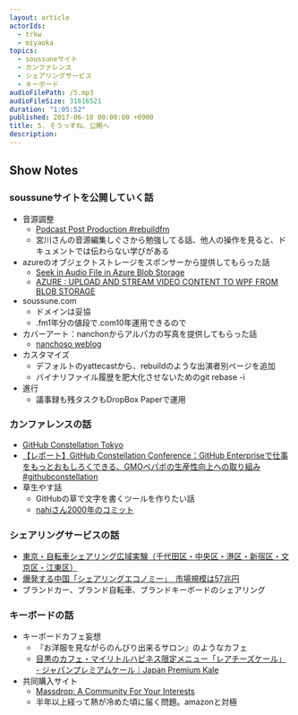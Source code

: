 ```yaml
---
layout: article
actorIds:
  - trkw
  - miyaoka
topics:
  - soussuneサイト
  - カンファレンス
  - シェアリングサービス
  - キーボード
audioFilePath: /5.mp3
audioFileSize: 31616521
duration: "1:05:52"
published: 2017-06-10 00:00:00 +0900
title: 5. そうっすね、公開へ
description:
---
```


## Show Notes

### soussuneサイトを公開していく話

- 音源調整
  - [Podcast Post Production #rebuildfm](https://www.youtube.com/watch?v=b5x54V33ISw)
  - 宮川さんの音源編集しぐさから勉強してる話、他人の操作を見ると、ドキュメントでは伝わらない学びがある
- azureのオブジェクトストレージをスポンサーから提供してもらった話
  - [Seek in Audio File in Azure Blob Storage](https://stackoverflow.com/questions/26048567/seek-in-audio-file-in-azure-blob-storage)
  - [AZURE : UPLOAD AND STREAM VIDEO CONTENT TO WPF FROM BLOB STORAGE](https://sachabarbs.wordpress.com/2015/06/12/azure-upload-and-stream-video-content-to-wpf-from-blob-storage/)
- soussune.com
  - ドメインは妥協
  - .fm1年分の値段で.com10年運用できるので
- カバーアート：nanchonからアルパカの写真を提供してもらった話
  -  [nanchoso weblog](https://medium.com/nanchoso-weblog)
- カスタマイズ
  - デフォルトのyattecastから、rebuildのような出演者別ページを追加
  - バイナリファイル履歴を肥大化させないためのgit rebase -i
- 進行
  - 議事録も残タスクもDropBox Paperで運用

### カンファレンスの話
- [GitHub Constellation Tokyo](https://githubuniverse.com/constellation/)
- [【レポート】GitHub Constellation Conference：GitHub Enterpriseで仕事をもっとおもしろくできる、GMOペパボの生産性向上への取り組み #githubconstellation](http://dev.classmethod.jp/tool/github/github-constellation-conf-pepabo/)
- 草生やす話
  - GitHubの草で文字を書くツールを作りたい話
  - [nahiさん2000年のコミット](https://github.com/nahi/soap4r/commits?author=nahi&since=2000-10-31T15:00:00Z&until=2000-11-30T15:00:00Z)

### シェアリングサービスの話
- [東京・自転車シェアリング広域実験（千代田区・中央区・港区・新宿区・文京区・江東区）](http://docomo-cycle.jp/tokyo-project/)
- [爆発する中国「シェアリングエコノミー」　市場規模は57兆円](https://forbesjapan.com/articles/detail/16460/1/1/1)
- ブランドカー、ブランド自転車、ブランドキーボードのシェアリング

### キーボードの話
- キーボードカフェ妄想
  - 『お洋服を見ながらのんびり出来るサロン』のようなカフェ
  - [目黒のカフェ・マイリトルハピネス限定メニュー「レアチーズケール」 - ジャパンプレミアムケール｜Japan Premium Kale](https://premiumkale.jp/250/)
- 共同購入サイト
  - [Massdrop: A Community For Your Interests](https://www.massdrop.com/)
  - 半年以上経って熱が冷めた頃に届く問題。amazonと対極

